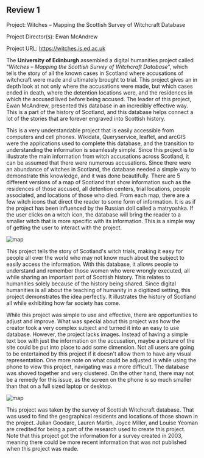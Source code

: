## Review 1
Project:
Witches – Mapping the Scottish Survey of Witchcraft Database

Project Director(s):
Ewan McAndrew

Project URL:
https://witches.is.ed.ac.uk

The **University of Edinburgh** assembled a digital humanities project called “_Witches – Mapping the Scottish Survey of Witchcraft Database_”, which tells the story of all the known cases in Scotland where accusations of witchcraft were made and ultimately brought to trial. This project gives an in depth look at not only where the accusations were made, but which cases ended in death, where the detention locations were, and the residences in which the accused lived before being accused. The leader of this project, Ewan McAndrew, presented this database in an incredibly effective way. This is a part of the history of Scotland, and this database helps connect a lot of the stories that are forever engraved into Scottish history. 

This is a very understandable project that is easily accessible from computers and cell phones. Wikidata, Queryservice, leaflet, and arcGIS were the applications used to complete this database, and the transition to understanding the information is seamlessly simple. Since this project is to illustrate the main information from witch accusations across Scotland, it can be assumed that there were numerous accusations. Since there were an abundance of witches in Scotland, the database needed a simple way to demonstrate this knowledge, and it was done beautifully. There are 5 different versions of a map of Scotland that show information such as the residences of those accused, all detention centers, trial locations, people associated, and locations of those who died. From each map, there are a few witch icons that direct the reader to some form of information. It is as if the project has been influenced by the Russian doll called a matryoshka. If the user clicks on a witch icon, the database will bring the reader to a smaller witch that is more specific with its information. This is a simple way of getting the user to interact with the project.

![map](https://colinmcmunn.github.io/colins-blog-/images/photo1.png)

This project tells the story of Scotland's witch trials, making it easy for people all over the world who may not know much about the subject to easily access the information. With this database, it allows people to understand and remember those women who were wrongly executed, all while sharing an important part of Scottish history. This relates to humanities solely because of the history being shared. Since digital humanities is all about the teaching of humanity in a digitized setting, this project demonstrates the idea perfectly. It illustrates the history of Scotland all while exhibiting how far society has come. 

While this project was simple to use and effective, there are opportunities to adjust and improve. What was special about this project was how the creator took a very complex subject and turned it into an easy to use database. However, the project lacks images. Instead of having a simple text box with just the information on the accusation, maybe a picture of the site could be put into place to add some dimension. Not all users are going to be entertained by this project if it doesn't allow them to have any visual representation. One more note on what could be adjusted is while using the phone to view this project, navigating was a more difficult. The database was shoved together and very clustered. On the other hand, there may not be a remedy for this issue, as the screen on the phone is so much smaller than that on a full sized laptop or desktop. 

![map](https://colinmcmunn.github.io/colins-blog-/images/photo2.png)

This project was taken by the survey of Scottish Witchcraft database. That was used to find the geographical residents and locations of those shown in the project. Julian Goodare, Lauren Martin, Joyce Miller, and Louise Yeoman are credited for being a part of the research used to create this project. Note that this project got the information for a survey created in 2003, meaning there could be more recent information that was not published when this project was made. 
